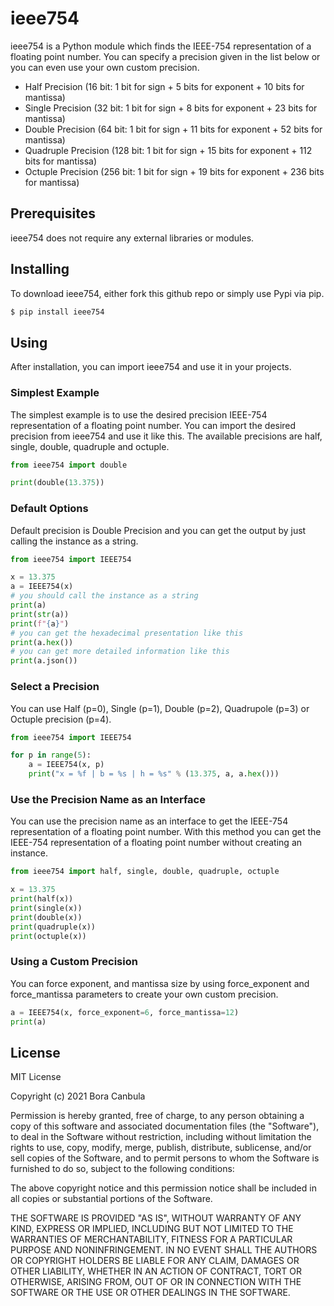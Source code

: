 # ieee754

ieee754 is a Python module which finds the IEEE-754 representation of a floating point number. You can specify a precision given in the list below or you can even use your own custom precision.
<ul>
    <li>Half Precision (16 bit: 1 bit for sign + 5 bits for exponent + 10 bits for mantissa)</li>
    <li>Single Precision (32 bit: 1 bit for sign + 8 bits for exponent + 23 bits for mantissa)</li>
    <li>Double Precision (64 bit: 1 bit for sign + 11 bits for exponent + 52 bits for mantissa)</li>
    <li>Quadruple Precision (128 bit: 1 bit for sign + 15 bits for exponent + 112 bits for mantissa)</li>
    <li>Octuple Precision (256 bit: 1 bit for sign + 19 bits for exponent + 236 bits for mantissa)</li>
</ul>

## Prerequisites

ieee754 does not require any external libraries or modules.

## Installing

To download ieee754, either fork this github repo or simply use Pypi via pip.
```sh
$ pip install ieee754
```

## Using

After installation, you can import ieee754 and use it in your projects.

### Simplest Example

The simplest example is to use the desired precision IEEE-754 representation of a floating point number. You can import the desired precision from ieee754 and use it like this. The available precisions are half, single, double, quadruple and octuple.
```Python
from ieee754 import double

print(double(13.375))
```

### Default Options

Default precision is Double Precision and you can get the output by just calling the instance as a string.
```Python
from ieee754 import IEEE754

x = 13.375
a = IEEE754(x)
# you should call the instance as a string
print(a)
print(str(a))
print(f"{a}")
# you can get the hexadecimal presentation like this
print(a.hex())
# you can get more detailed information like this
print(a.json())
```

### Select a Precision

You can use Half (p=0), Single (p=1), Double (p=2), Quadrupole (p=3) or Octuple precision (p=4).
```Python
from ieee754 import IEEE754

for p in range(5):
    a = IEEE754(x, p)
    print("x = %f | b = %s | h = %s" % (13.375, a, a.hex()))
```

### Use the Precision Name as an Interface

You can use the precision name as an interface to get the IEEE-754 representation of a floating point number. With this method you can get the IEEE-754 representation of a floating point number without creating an instance.
```Python
from ieee754 import half, single, double, quadruple, octuple

x = 13.375
print(half(x))
print(single(x))
print(double(x))
print(quadruple(x))
print(octuple(x))
```

### Using a Custom Precision

You can force exponent, and mantissa size by using force_exponent and force_mantissa parameters to create your own custom precision.
```Python
a = IEEE754(x, force_exponent=6, force_mantissa=12)
print(a)
```



License
----

MIT License

Copyright (c) 2021 Bora Canbula

Permission is hereby granted, free of charge, to any person obtaining a copy of this software and associated documentation files (the "Software"), to deal in the Software without restriction, including without limitation the rights to use, copy, modify, merge, publish, distribute, sublicense, and/or sell copies of the Software, and to permit persons to whom the Software is furnished to do so, subject to the following conditions:

The above copyright notice and this permission notice shall be included in all copies or substantial portions of the Software.

THE SOFTWARE IS PROVIDED "AS IS", WITHOUT WARRANTY OF ANY KIND, EXPRESS OR IMPLIED, INCLUDING BUT NOT LIMITED TO THE WARRANTIES OF MERCHANTABILITY, FITNESS FOR A PARTICULAR PURPOSE AND NONINFRINGEMENT. IN NO EVENT SHALL THE AUTHORS OR COPYRIGHT HOLDERS BE LIABLE FOR ANY CLAIM, DAMAGES OR OTHER LIABILITY, WHETHER IN AN ACTION OF CONTRACT, TORT OR OTHERWISE, ARISING FROM, OUT OF OR IN CONNECTION WITH THE SOFTWARE OR THE USE OR OTHER DEALINGS IN THE SOFTWARE.
